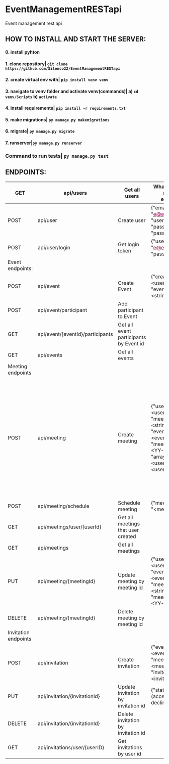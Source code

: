 # EventManagementRESTapi
Event management rest api

## HOW TO INSTALL AND START THE SERVER:

#### 0. install pyhton
#### 1. clone repository| ``` git clone https://github.com/Silenco22/EventManagementRESTapi ```
#### 2. create virtual env with| ``` pip install venv venv ```
#### 3. navigate to venv folder and activate venv(commands)| a) ``` cd venv/Scripts ``` b) ``` activate ```
#### 4. install requirements| ``` pip install -r requirements.txt ```
#### 5. make migrations| ``` py manage.py makemigrations ```
#### 6. migrate| ``` py manage.py migrate ```
#### 7. runserver|``` py manage.py runserver ```

### Command to run tests| ``` py manage.py test ```

## ENDPOINTS:

<table class="tg">
<thead>
  <tr>
    <th class="tg-0pky">GET</th>
    <th class="tg-0pky">api/users</th>
    <th class="tg-0pky">Get all users</th>
    <th class="tg-0pky">What to send in request examples</th>
    <th class="tg-0pky"></th>
  </tr>
</thead>
<tbody>
  <tr>
    <td class="tg-0pky">POST</td>
    <td class="tg-0pky">api/user</td>
    <td class="tg-0pky">Create user</td>
    <td class="tg-0pky">{"email": "<a href="mailto:&#101;&#x40;&#x65;&#46;&#99;&#x6f;&#x6d;"><span style="color:#905">e@e.com</span></a>", "username":"", "password":"", "password2":""}</td>
    <td class="tg-0pky"></td>
  </tr>
  <tr>
    <td class="tg-0pky">POST</td>
    <td class="tg-0pky">api/user/login</td>
    <td class="tg-0pky">Get login token</td>
    <td class="tg-0pky">{"username": "<a href="mailto:&#101;&#64;&#x65;&#46;&#x63;&#x6f;&#x6d;"><span style="color:#905">e@e.com</span></a>", "password":""}</td>
    <td class="tg-0pky"></td>
  </tr>
  <tr>
    <td class="tg-0pky">Event endpoints:</td>
    <td class="tg-0pky"></td>
    <td class="tg-0pky"></td>
    <td class="tg-0pky"></td>
    <td class="tg-0pky"></td>
  </tr>
  <tr>
    <td class="tg-0pky">POST</td>
    <td class="tg-0pky">api/event</td>
    <td class="tg-0pky">Create Event</td>
    <td class="tg-0pky">{"creator": "&lt;userId&gt;", "event_name":"&lt;string&gt;"}</td>
    <td class="tg-0pky"></td>
  </tr>
  <tr>
    <td class="tg-0pky">POST</td>
    <td class="tg-0pky">api/event/participant</td>
    <td class="tg-0pky">Add participant to Event</td>
    <td class="tg-0pky"></td>
    <td class="tg-0pky"></td>
  </tr>
  <tr>
    <td class="tg-0pky">GET</td>
    <td class="tg-0pky">api/event/{eventId}/participants</td>
    <td class="tg-0pky">Get all event participants by Event id</td>
    <td class="tg-0pky"></td>
    <td class="tg-0pky"></td>
  </tr>
  <tr>
    <td class="tg-0pky">GET</td>
    <td class="tg-0pky">api/events</td>
    <td class="tg-0pky">Get all events</td>
    <td class="tg-0pky"></td>
    <td class="tg-0pky"></td>
  </tr>
  <tr>
    <td class="tg-0pky">Meeting endpoints</td>
    <td class="tg-0pky"></td>
    <td class="tg-0pky"></td>
    <td class="tg-0pky"></td>
    <td class="tg-0pky"></td>
  </tr>
  <tr>
    <td class="tg-0pky">POST</td>
    <td class="tg-0pky">api/meeting</td>
    <td class="tg-0pky">Create meeting</td>
    <td class="tg-0pky">{"user": "&lt;userid&gt;", "meeting_name":"&lt;string&gt;", "event_name":"&lt;eventId&gt;", "meeting_date":"&lt;YY-MM-DD&gt;", "array":"&lt;userId1&gt; &lt;userId2&gt;"}</td>
    <td class="tg-0pky">"array" is optional parameter and if we add it it will auto create invitations for userIDs but they need to be sent like:<br>"1 2 3 8 9" etc. like string with spaces</td>
  </tr>
  <tr>
    <td class="tg-0pky">POST</td>
    <td class="tg-0pky">api/meeting/schedule</td>
    <td class="tg-0pky">Schedule meeting</td>
    <td class="tg-0pky">{"meeting_name": "&lt;meetingId&gt;"}</td>
    <td class="tg-0pky"></td>
  </tr>
  <tr>
    <td class="tg-0pky">GET</td>
    <td class="tg-0pky">api/meetings/user/{userId}</td>
    <td class="tg-0pky">Get all meetings that user created</td>
    <td class="tg-0pky"></td>
    <td class="tg-0pky"></td>
  </tr>
  <tr>
    <td class="tg-0pky">GET</td>
    <td class="tg-0pky">api/meetings</td>
    <td class="tg-0pky">Get all meetings</td>
    <td class="tg-0pky"></td>
    <td class="tg-0pky"></td>
  </tr>
  <tr>
    <td class="tg-0pky">PUT</td>
    <td class="tg-0pky">api/meeting/{meetingId}</td>
    <td class="tg-0pky">Update meeting by meeting id</td>
    <td class="tg-0pky">{"user": "&lt;userId&gt;", "event_name":"&lt;eventId&gt;", "meeting_name":"&lt;string&gt;", "meeting_date":"&lt;YY-MM-DD&gt;"}</td>
    <td class="tg-0pky"></td>
  </tr>
  <tr>
    <td class="tg-0pky">DELETE</td>
    <td class="tg-0pky">api/meeting/{meetingId}</td>
    <td class="tg-0pky">Delete meeting by meeting id</td>
    <td class="tg-0pky"></td>
    <td class="tg-0pky"></td>
  </tr>
  <tr>
    <td class="tg-0pky">Invitation endpoints</td>
    <td class="tg-0pky"></td>
    <td class="tg-0pky"></td>
    <td class="tg-0pky"></td>
    <td class="tg-0pky"></td>
  </tr>
  <tr>
    <td class="tg-0pky">POST</td>
    <td class="tg-0pky">api/invitation</td>
    <td class="tg-0pky">Create invitation</td>
    <td class="tg-0pky">{"event_name": "&lt;eventId&gt;", "meeting_name":"&lt;meetingId&gt;", "invite_name":"&lt;inviteId&gt;"}</td>
    <td class="tg-0pky"></td>
  </tr>
  <tr>
    <td class="tg-0pky">PUT</td>
    <td class="tg-0pky">api/invitation/{invitationId}</td>
    <td class="tg-0pky">Update invitation by invitation id</td>
    <td class="tg-0pky">{"status": "(accept, decline)"}</td>
    <td class="tg-0pky"></td>
  </tr>
  <tr>
    <td class="tg-0pky">DELETE</td>
    <td class="tg-0pky">api/invitation/{invitationId}</td>
    <td class="tg-0pky">Delete invitation by invitation id</td>
    <td class="tg-0pky"></td>
    <td class="tg-0pky"></td>
  </tr>
  <tr>
    <td class="tg-0pky">GET</td>
    <td class="tg-0pky">api/invitations/user/{userID}</td>
    <td class="tg-0pky">Get invitations by user id</td>
    <td class="tg-0pky"></td>
    <td class="tg-0pky"></td>
  </tr>
</tbody>
</table>
